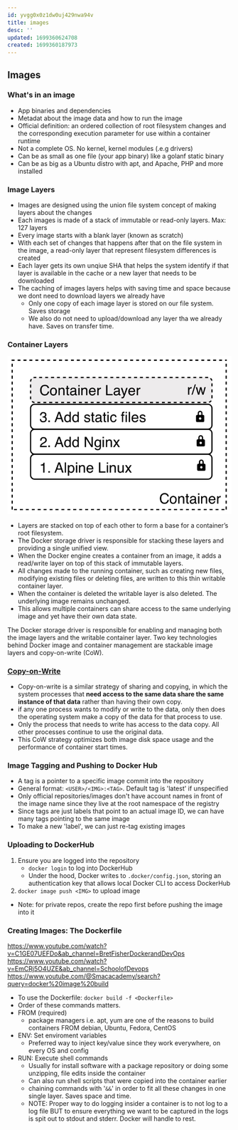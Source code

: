 ```yaml
---
id: yvgg0x0z1dw0uj429nwa94v
title: images
desc: ''
updated: 1699360624708
created: 1699360187973
---
```



## Images

### What's in an image

- App binaries and dependencies
- Metadat about the image data and how to run the image
- Official definition: an ordered collection of root filesystem changes and the corresponding execution parameter for use within a container runtime
- Not a complete OS. No kernel, kernel modules (.e.g drivers)
- Can be as small as one file (your app binary) like a golanf static binary
- Can be as big as a Ubuntu distro with apt, and Apache, PHP and more installed

### Image Layers

- Images are designed using the union file system concept of making layers about the changes
- Each images is made of a stack of immutable or read-only layers. Max: 127 layers
- Every image starts with a blank layer (known as scratch)
- With each set of changes that happens after that on the file system in the image, a read-only layer that represent filesystem differences is created
- Each layer gets its own unqiue SHA that helps the system identify if that layer is available in the cache or a new layer that needs to be downloaded
- The caching of images layers helps with saving time and space because we dont need to download layers we already have
  - Only one copy of each image layer is stored on our file system. Saves storage
  - We also do not need to upload/download any layer tha we already have. Saves on transfer time.

### Container Layers

![Alt text](docker_container_layer.png)

- Layers are stacked on top of each other to form a base for a container’s root filesystem.
- The Docker storage driver is responsible for stacking these layers and providing a single unified view.
- When the Docker engine creates a container from an image, it adds a read/write layer on top of this stack of immutable layers.
- All changes made to the running container, such as creating new files, modifying existing files or deleting files, are written to this thin writable container layer.
- When the container is deleted the writable layer is also deleted. The underlying image remains unchanged.
- This allows multiple containers can share access to the same underlying image and yet have their own data state.

The Docker storage driver is responsible for enabling and managing both the image layers and the writable container layer. Two key technologies behind Docker image and container management are stackable image layers and copy-on-write (CoW).

### [Copy-on-Write](https://adaptive.svbtle.com/fundamentals-of-docker-storage)

- Copy-on-write is a similar strategy of sharing and copying, in which the system processes that **need access to the same data share the same instance of that data** rather than having their own copy.
- if any one process wants to modify or write to the data, only then does the operating system make a copy of the data for that process to use.
- Only the process that needs to write has access to the data copy. All other processes continue to use the original data.
- This CoW strategy optimizes both image disk space usage and the performance of container start times.

### Image Tagging and Pushing to Docker Hub

- A tag is a pointer to a specific image commit into the repository
- General format: `<USER>/<IMG>:<TAG>`. Default tag is 'latest' if unspecified
- Only official repositories/images don't have account names in front of the image name since they live at the root namespace of the registry
- Since tags are just labels that point to an actual image ID, we can have many tags pointing to the same image
- To make a new 'label', we can just re-tag existing images

### Uploading to DockerHub

1. Ensure you are logged into the repository
   - `docker login` to log into DockerHub
   - Under the hood, Docker writes to `.docker/config.json`, storing an authentication key that allows local Docker CLI to access DockerHub
2. `docker image push <IMG>` to upload image

- Note: for private repos, create the repo first before pushing the image into it

### Creating Images: The Dockerfile

<https://www.youtube.com/watch?v=C1GE07UEFDo&ab_channel=BretFisherDockerandDevOps>
<https://www.youtube.com/watch?v=EmCRj5O4UZE&ab_channel=SchoolofDevops>
<https://www.youtube.com/@Smacacademy/search?query=docker%20image%20build>

- To use the Dockerfile: `docker build -f <Dockerfile>`
- Order of these commands matters.
- FROM (required)
  - package managers i.e. apt, yum are one of the reasons to build containers FROM debian, Ubuntu, Fedora, CentOS
- ENV: Set enviroment variables
  - Preferred way to inject key/value since they work everywhere, on every OS and config
- RUN: Execute shell commands
  - Usually for install software with a package repository or doing some unzipping, file edits inside the container
  - Can also run shell scripts that were copied into the container earlier
  - chaining commands with '`&&`' in order to fit all these changes in one single layer. Saves space and time.
  - NOTE: Proper way to do logging insider a container is to not log to a log file BUT to ensure everything we want to be captured in the logs is spit out to stdout and stderr. Docker will handle to rest.
